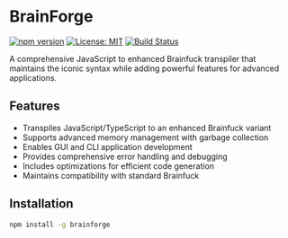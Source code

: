 # BrainForge

[![npm version](https://img.shields.io/npm/v/brainforge.svg)](https://www.npmjs.com/package/brainforge)
[![License: MIT](https://img.shields.io/badge/License-MIT-yellow.svg)](https://opensource.org/licenses/MIT)
[![Build Status](https://github.com/yourusername/brainforge/workflows/build/badge.svg)](https://github.com/yourusername/brainforge/actions)

A comprehensive JavaScript to enhanced Brainfuck transpiler that maintains the iconic syntax while adding powerful features for advanced applications.

## Features

- Transpiles JavaScript/TypeScript to an enhanced Brainfuck variant
- Supports advanced memory management with garbage collection
- Enables GUI and CLI application development
- Provides comprehensive error handling and debugging
- Includes optimizations for efficient code generation
- Maintains compatibility with standard Brainfuck

## Installation

```bash
npm install -g brainforge
